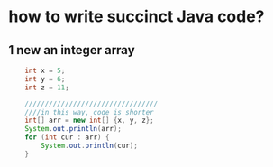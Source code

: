 # how to write succinct Java code?

## 1  new an integer array

```java
	int x = 5;
	int y = 6;
	int z = 11;

	/////////////////////////////////
	////in this way, code is shorter
	int[] arr = new int[] {x, y, z};   
	System.out.println(arr);
	for (int cur : arr) {
		System.out.println(cur);
	}

```





 

